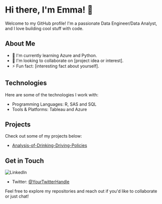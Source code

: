# Hi there, I'm Emma! 👋

Welcome to my GitHub profile! I'm a passionate Data Engineer/Data Analyst, and I love building cool stuff with code.

## About Me

- 🌱 I'm currently learning Azure and Python.
- 👯 I'm looking to collaborate on [project idea or interest].
- ⚡ Fun fact: [interesting fact about yourself].

## Technologies

Here are some of the technologies I work with:

- Programming Languages: R, SAS and SQL
- Tools & Platforms: Tableau and Azure

## Projects

Check out some of my projects below:

- [Analysis-of-Drinking-Driving-Policies](https://github.com/wang-emma/Analysis-of-Drinking-Driving-Policies)

## Get in Touch

![LinkedIn](https://img.shields.io/badge/Linkedin-#0A66C2?style=for-the-badge&logo=LinkedIn&logoColor=white)
- Twitter: [@YourTwitterHandle](link)

Feel free to explore my repositories and reach out if you'd like to collaborate or just chat!
